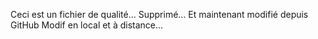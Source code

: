 Ceci est un fichier de qualité...
Supprimé...
Et maintenant modifié depuis GitHub
Modif en local
et à distance...
